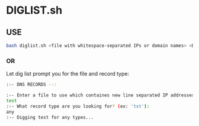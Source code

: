 # DIGLIST.sh

## USE
```bash
bash diglist.sh <file with whitespace-separated IPs or domain names> <DNS record type`
```
### OR
Let dig list prompt you for the file and record type:
```bash
:-- DNS RECORDS --:

:-- Enter a file to use which containes new line separated IP addresses and/ or hostnames:
test
:-- What record type are you looking for? (ex: 'txt'):
any
:-- Digging test for any types...
```
